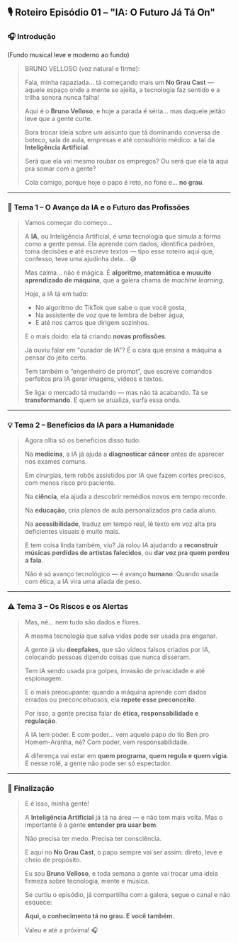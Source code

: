 ## 🎙️ **Roteiro Episódio 01 – "IA: O Futuro Já Tá On"**

### 🎧 **Introdução**

(Fundo musical leve e moderno ao fundo)

> BRUNO VELLOSO (voz natural e firme):
> 
> 
> Fala, minha rapaziada… tá começando mais um **No Grau Cast** — aquele espaço onde a mente se ajeita, a tecnologia faz sentido e a trilha sonora nunca falha!
> 
> Aqui é o **Bruno Velloso**, e hoje a parada é séria… mas daquele jeitão leve que a gente curte.
> 
> Bora trocar ideia sobre um assunto que tá dominando conversa de boteco, sala de aula, empresas e até consultório médico: a tal da **Inteligência Artificial**.
> 
> Será que ela vai mesmo roubar os empregos? Ou será que ela tá aqui pra somar com a gente?
> 
> Cola comigo, porque hoje o papo é reto, no fone e... **no grau**.
> 

---

### 🧠 **Tema 1 – O Avanço da IA e o Futuro das Profissões**

> Vamos começar do começo…
> 
> 
> A **IA**, ou Inteligência Artificial, é uma tecnologia que simula a forma como a gente pensa. Ela aprende com dados, identifica padrões, toma decisões e até escreve textos — tipo esse roteiro aqui que, confesso, teve uma ajudinha dela… 😅
> 
> Mas calma… não é mágica. É **algoritmo, matemática e muuuito aprendizado de máquina**, que a galera chama de *machine learning*.
> 
> Hoje, a IA tá em tudo:
> 
> - No algoritmo do TikTok que sabe o que você gosta,
> - Na assistente de voz que te lembra de beber água,
> - E até nos carros que dirigem sozinhos.
> 
> E o mais doido: ela tá criando **novas profissões**.
> 
> Já ouviu falar em "curador de IA"? É o cara que ensina a máquina a pensar do jeito certo.
> 
> Tem também o “engenheiro de prompt”, que escreve comandos perfeitos pra IA gerar imagens, vídeos e textos.
> 
> Se liga: o mercado tá mudando — mas não tá acabando. Tá se **transformando**. E quem se atualiza, surfa essa onda.
> 

---

### 💡 **Tema 2 – Benefícios da IA para a Humanidade**

> Agora olha só os benefícios disso tudo:
> 
> 
> Na **medicina**, a IA já ajuda a **diagnosticar câncer** antes de aparecer nos exames comuns.
> 
> Em cirurgias, tem robôs assistidos por IA que fazem cortes precisos, com menos risco pro paciente.
> 
> Na **ciência**, ela ajuda a descobrir remédios novos em tempo recorde.
> 
> Na **educação**, cria planos de aula personalizados pra cada aluno.
> 
> Na **acessibilidade**, traduz em tempo real, lê texto em voz alta pra deficientes visuais e muito mais.
> 
> E tem coisa linda também, viu? Já rolou IA ajudando a **reconstruir músicas perdidas de artistas falecidos**, ou **dar voz pra quem perdeu a fala**.
> 
> Não é só avanço tecnológico — é avanço **humano**. Quando usada com ética, a IA vira uma aliada de peso.
> 

---

### ⚠️ **Tema 3 – Os Riscos e os Alertas**

> Mas, né… nem tudo são dados e flores.
> 
> 
> A mesma tecnologia que salva vidas pode ser usada pra enganar.
> 
> A gente já viu **deepfakes**, que são vídeos falsos criados por IA, colocando pessoas dizendo coisas que nunca disseram.
> 
> Tem IA sendo usada pra golpes, invasão de privacidade e até espionagem.
> 
> E o mais preocupante: quando a máquina aprende com dados errados ou preconceituosos, ela **repete esse preconceito**.
> 
> Por isso, a gente precisa falar de **ética, responsabilidade e regulação**.
> 
> A IA tem poder. E com poder… vem aquele papo do tio Ben pro Homem-Aranha, né? Com poder, vem responsabilidade.
> 
> A diferença vai estar em **quem programa, quem regula e quem vigia**. E nesse rolê, a gente não pode ser só espectador.
> 

---

### 🎤 **Finalização**

> E é isso, minha gente!
> 
> 
> A **Inteligência Artificial** já tá na área — e não tem mais volta. Mas o importante é a gente **entender pra usar bem**.
> 
> Não precisa ter medo. Precisa ter consciência.
> 
> E aqui no **No Grau Cast**, o papo sempre vai ser assim: direto, leve e cheio de propósito.
> 
> Eu sou **Bruno Velloso**, e toda semana a gente vai trocar uma ideia firmeza sobre tecnologia, mente e música.
> 
> Se curtiu o episódio, já compartilha com a galera, segue o canal e não esquece:
> 
> **Aqui, o conhecimento tá no grau. E você também.**
> 
> Valeu e até a próxima! 🎧